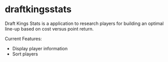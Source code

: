 # draftkingsstats

Draft Kings Stats is a application to research players for building an optimal line-up based on cost versus point return.

Current Features:
+ Display player information
+ Sort players
